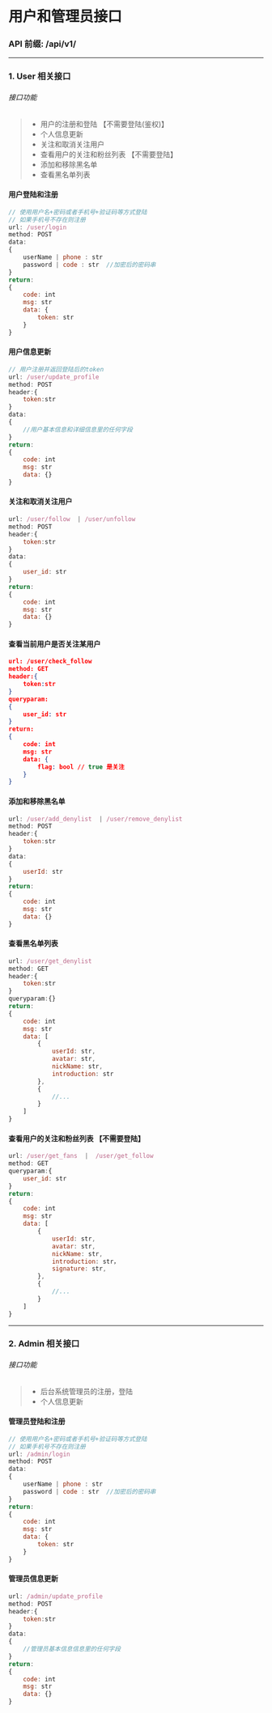 # 用户和管理员接口

### API 前缀: /api/v1/

---

### 1. User 相关接口

###### 接口功能

> - 用户的注册和登陆 【不需要登陆(鉴权)】
> - 个人信息更新
> - 关注和取消关注用户
> - 查看用户的关注和粉丝列表 【不需要登陆】
> - 添加和移除黑名单
> - 查看黑名单列表

#### 用户登陆和注册

```js
// 使用用户名+密码或者手机号+验证码等方式登陆
// 如果手机号不存在则注册
url: /user/login
method: POST
data:
{
    userName | phone : str
    password | code : str  //加密后的密码串
}
return:
{
    code: int
    msg: str
    data: {
        token: str
    }
}
```

#### 用户信息更新

```js
// 用户注册并返回登陆后的token
url: /user/update_profile
method: POST
header:{
    token:str
}
data:
{
    //用户基本信息和详细信息里的任何字段
}
return:
{
    code: int
    msg: str
    data: {}
}
```

#### 关注和取消关注用户

```js
url: /user/follow  | /user/unfollow
method: POST
header:{
    token:str
}
data:
{
    user_id: str
}
return:
{
    code: int
    msg: str
    data: {}
}
```



#### 查看当前用户是否关注某用户

```json
url: /user/check_follow
method: GET
header:{
    token:str
}
queryparam:
{
    user_id: str
}
return:
{
    code: int
    msg: str
    data: {
    	flag: bool // true 是关注
	}
}
```



#### 添加和移除黑名单

```js
url: /user/add_denylist  | /user/remove_denylist
method: POST
header:{
    token:str
}
data:
{
    userId: str
}
return:
{
    code: int
    msg: str
    data: {}
}
```

#### 查看黑名单列表

```js
url: /user/get_denylist
method: GET
header:{
    token:str
}
queryparam:{}
return:
{
    code: int
    msg: str
    data: [
        {
            userId: str,
            avatar: str,
            nickName: str,
            introduction: str
        },
        {
            //...
        }
    ]
}
```

#### 查看用户的关注和粉丝列表 【不需要登陆】

```js
url: /user/get_fans  |  /user/get_follow
method: GET
queryparam:{
    user_id: str
}
return:
{
    code: int
    msg: str
    data: [
        {
            userId: str,
            avatar: str,
            nickName: str,
            introduction: str，
            signature: str,
        },
        {
            //...
        }
    ]
}
```

---

### 2. Admin 相关接口

###### 接口功能

> - 后台系统管理员的注册，登陆
> - 个人信息更新

#### 管理员登陆和注册

```js
// 使用用户名+密码或者手机号+验证码等方式登陆
// 如果手机号不存在则注册
url: /admin/login
method: POST
data:
{
    userName | phone : str
    password | code : str  //加密后的密码串
}
return:
{
    code: int
    msg: str
    data: {
        token: str
    }
}
```

#### 管理员信息更新

```js
url: /admin/update_profile
method: POST
header:{
    token:str
}
data:
{
    //管理员基本信息信息里的任何字段
}
return:
{
    code: int
    msg: str
    data: {}
}
```
